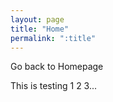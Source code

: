 ```yaml
---
layout: page
title: "Home"
permalink: ":title"
---
```


Go back to Homepage

This is testing 1 2 3...
